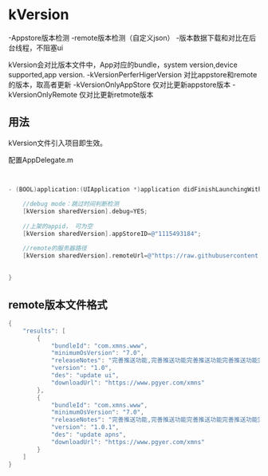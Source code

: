 kVersion
=========
-Appstore版本检测
-remote版本检测（自定义json）
-版本数据下载和对比在后台线程，不阻塞ui

kVersion会对比版本文件中，App对应的bundle，system version,device supported,app version.
-kVersionPerferHigerVersion  对比appstore和remote的版本，取高者更新
-kVersionOnlyAppStore  仅对比更新appstore版本
-kVersionOnlyRemote    仅对比更新retmote版本
 
 
用法
----------
kVersion文件引入项目即生效。

配置AppDelegate.m
```objective-c

    
- (BOOL)application:(UIApplication *)application didFinishLaunchingWithOptions:(NSDictionary *)launchOptions {
    
    //debug mode：跳过时间判断检测
    [kVersion sharedVersion].debug=YES;
    
    //上架的appid， 可为空
    [kVersion sharedVersion].appStoreID=@"1115493184";

    //remote的服务器路径
    [kVersion sharedVersion].remoteUrl=@"https://raw.githubusercontent.com/aklee/test/master/iversonJson.txt";
    
   
}
```

 
remote版本文件格式
----------
```objective-c
{
    "results": [
        {
            "bundleId": "com.xmns.www",
            "minimumOsVersion": "7.0",
            "releaseNotes": "完善推送功能,完善推送功能完善推送功能完善推送功能完善推送功能完善推送功能完善推送功能完善推送功能完善推送功能完善推送功能完善推送功能完善推送功能完善推送功能完善推送功能完善推送功能完善推送功能完善推送功能完善推送功能",
            "version": "1.0",
            "des": "update ui",
            "downloadUrl": "https://www.pgyer.com/xmns"
        }, 
        {
            "bundleId": "com.xmns.www",
            "minimumOsVersion": "7.0",
            "releaseNotes": "完善推送功能,完善推送功能完善推送功能完善推送功能完善推送功能完善推送功能完善推送功能完善推送功能完善推送功能完善推送功能完善推送功能完善推送功能完善推送功能完善推送功能完善推送功能完善推送功能完善推送功能完善推送功能",
            "version": "1.0.1",
            "des": "update apns",
            "downloadUrl": "https://www.pgyer.com/xmns"
        }
    ]
}
```

 
